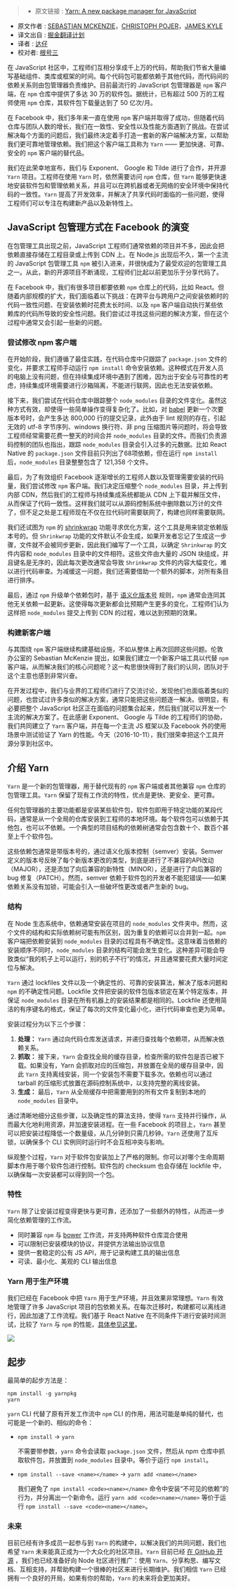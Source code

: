 >* 原文链接 : [Yarn: A new package manager for JavaScript](https://code.facebook.com/posts/1840075619545360)
* 原文作者 : [SEBASTIAN MCKENZIE](https://www.facebook.com/sebmck)，[CHRISTOPH POJER](https://www.facebook.com/cpojer)，[JAMES KYLE](https://www.facebook.com/thejameskyle)
* 译文出自 : [掘金翻译计划](https://github.com/xitu/gold-miner)
* 译者 : [达仔](https://github.com/Zhangjd)
* 校对者: [根号三](https://github.com/sqrthree) 


在 JavaScript 社区中，工程师们互相分享成千上万的代码，帮助我们节省大量编写基础组件、类库或框架的时间。每个代码包可能都依赖于其他代码，而代码间的依赖关系则由包管理器负责维护。目前最流行的 JavaScript 包管理器是 `npm` 客户端，在 `npm` 仓库中提供了多达 30 万的软件包。据统计，已有超过 500 万的工程师使用 `npm` 仓库，其软件包下载量达到了 50 亿次/月。

在 Facebook 中，我们多年来一直在使用 `npm` 客户端并取得了成功，但随着代码仓库与团队人数的增长，我们在一致性、安全性以及性能方面遇到了挑战。在尝试解决每个方面的问题后，我们最终决定着手打造一套新的客户端解决方案，以帮助我们更可靠地管理依赖。我们把这个客户端工具称为 `Yarn` —— 更加快速、可靠、安全的 `npm` 客户端的替代品。

我们在此荣幸地宣布，我们与 Exponent、 Google 和 Tilde 进行了合作，并开源 `Yarn` 项目。工程师在使用 `Yarn` 时，依然需要访问 `npm` 仓库，但 `Yarn` 能够更快速地安装软件包和管理依赖关系，并且可以在跨机器或者无网络的安全环境中保持代码的一致性。`Yarn` 提高了开发效率，并解决了共享代码时面临的一些问题，使得工程师们可以专注在构建新产品以及新特性上。

## JavaScript 包管理方式在 Facebook 的演变

在包管理工具出现之前，JavaScript 工程师们通常依赖的项目并不多，因此会把依赖直接存储在工程目录或上传到 CDN 上。在 Node.js 出现后不久，第一个主流的 JavaScript 包管理工具 `npm` 被引入进来，并很快成为了最受欢迎的包管理工具之一。从此，新的开源项目不断涌现，工程师们比起以前更加乐于分享代码了。

在 Facebook 中，我们有很多项目都要依赖 `npm` 仓库上的代码，比如 React。但随着内部规模的扩大，我们面临着以下挑战：在跨平台与跨用户之间安装依赖时的代码一致性问题、在安装依赖时花费太长时间、以及 `npm` 客户端自动执行某些依赖库的代码所导致的安全性问题。我们尝试过寻找这些问题的解决方案，但在这个过程中通常又会引起一些新的问题。

### 尝试修改 npm 客户端

在开始阶段，我们遵循了最佳实践，在代码仓库中只跟踪了 `package.json` 文件的变化，并要求工程师手动运行 `npm install` 命令安装依赖。这种模式在开发人员的电脑上没有问题，但在持续集成环境中遇到了困难，因为出于安全与可靠性的考虑，持续集成环境需要进行沙箱隔离，不能进行联网，因此也无法安装依赖。

接下来，我们尝试在代码仓库中跟踪整个 `node_modules` 目录的文件变化。虽然这种方式有效，却使得一些简单操作变得复杂化了。比如，对 [babel](https://babeljs.io/) 更新一个次要版本号时，会产生多达 800,000 行的提交记录，此外由于 lint 规则的存在，引起无效的 utf-8 字节序列、windows 换行符、非 png 压缩图片等问题时，将会导致工程师经常需要花费一整天的时间合并 `node_modules` 目录的文件。而我们负责源码控制的团队也指出，跟踪 `node_modules` 目录会引入过多的元数据。比如 React Native 的 `package.json` 文件目前只列出了68项依赖，但在运行 `npm install` 后，`node_modules` 目录整整包含了 121,358 个文件。

最后，为了有效组织 Facebook 逐渐增长的工程师人数以及管理需要安装的代码量，我们尝试修改 `npm` 客户端。我们决定压缩整个 `node_modules` 目录，并上传到内部 CDN，然后我们的工程师与持续集成系统都能从 CDN 上下载并解压文件，从而保证了代码一致性。这样我们就可以从源码控制系统中删除数以万计的文件了，但不足之处是工程师现在不仅在拉代码时需要联网了，构建也同样需要联网。

我们还试图为 `npm` 的 [shrinkwrap](https://docs.npmjs.com/cli/shrinkwrap) 功能寻求优化方案，这个工具是用来锁定依赖版本号的。但 `Shrinkwrap` 功能的文件默认不会生成，如果开发者忘记了生成这一步骤，文件就不会被同步更新，因此我们编写了一个工具，以确定  `Shrinkwrap` 的文件内容和 `node_modules` 目录中的文件相符。这些文件由大量的 JSON 块组成，并且键名是无序的，因此每次更改通常会导致 `Shrinkwrap` 文件的内容大幅变化，难以进行代码审查。为减缓这一问题，我们还需要借助一个额外的脚本，对所有条目进行排序。

最后，通过 `npm` 升级单个依赖包时，基于 [语义化版本号](http://semver.org/) 规则，`npm` 通常会连同其他无关依赖一起更新。这使得每次更新都会比预期产生更多的变化，工程师们认为这样把 `node_modules` 提交上传到 CDN 的过程，难以达到预期的效果。

### 构建新客户端

与其围绕 `npm` 客户端继续构建基础设施，不如从整体上再次回顾这些问题。伦敦办公室的 Sebastian McKenzie 提出，如果我们建立一个新客户端工具以代替 `npm` 客户端，从而解决我们的核心问题呢？这一构思很快得到了我们的认同，团队对于这个主意也感到非常兴奋。

在开发过程中，我们与业界的工程师们进行了交流讨论，发现他们也面临着类似的问题，也尝试过许多类似的解决方案，通常只能把这些问题逐一解决。很明显，有必要把整个 JavaScript 社区正在面临的问题集合起来，然后我们就可以开发一个主流的解决方案了。在此感谢 Exponent、 Google 与 Tilde 的工程师们的协助，我们共同建立了 `Yarn` 客户端，并在每一个主流 JS 框架以及 Facebook 外的使用场景中测试验证了 Yarn 的性能。今天（2016-10-11），我们很荣幸把这个工具开源分享到社区中。

## 介绍 Yarn

`Yarn` 是一个新的包管理器，用于替代现有的 `npm` 客户端或者其他兼容 `npm` 仓库的包管理工具。`Yarn` 保留了现有工作流的特性，优点是更快、更安全、更可靠。

任何包管理器的主要功能都是安装某些软件包，软件包即用于特定功能的某段代码，通常是从一个全局的仓库安装到工程师的本地环境。每个软件包可以依赖于其他包，也可以不依赖。一个典型的项目结构的依赖树通常会包含数十个、数百个甚至上千个软件包。

这些依赖包通常是带版本号的，通过语义化版本控制（semver）安装。Semver 定义的版本号反映了每个新版本更改的类型，到底是进行了不兼容的API改动（MAJOR），还是添加了向后兼容的新特性（MINOR），还是进行了向后兼容的 bug 修复（PATCH）。然而，semver 依赖于软件包的开发者不能犯错误——如果依赖关系没有加锁，可能会引入一些破坏性更改或者产生新的 bug。

### 结构

在 Node 生态系统中，依赖通常安装在项目的 `node_modules` 文件夹中。然而，这个文件的结构和实际依赖树可能有所区别，因为重复的依赖可以合并到一起。`npm` 客户端把依赖安装到 `node_modules` 目录的过程具有不确定性。这意味着当依赖的安装顺序不同时，`node_modules` 目录的结构可能会发生变化。这种差异可能会导致类似“我的机子上可以运行，别的机子不行”的情况，并且通常要花费大量时间定位与解决。

`Yarn` 通过 lockfiles 文件以及一个确定性的、可靠的安装算法，解决了版本问题和 `npm` 的不确定性问题。Lockfile 文件把安装的软件包版本锁定在某个特定版本，并保证 `node_modules` 目录在所有机器上的安装结果都是相同的。Lockfile 还使用简洁的有序键名的格式，保证了每次的文件变化最小化，进行代码审查也更为简单。

安装过程分为以下三个步骤：

1. **处理：** `Yarn` 通过向代码仓库发送请求，并递归查找每个依赖项，从而解决依赖关系。
2. **抓取：** 接下来，`Yarn` 会查找全局的缓存目录，检查所需的软件包是否已被下载。如果没有，Yarn 会抓取对应的压缩包，并放置在全局的缓存目录中，因此 `Yarn` 支持离线安装，同一个安装包不需要下载多次。依赖也可以通过 tarball 的压缩形式放置在源码控制系统中，以支持完整的离线安装。
3. **生成：** 最后，`Yarn` 从全局缓存中把需要用到的所有文件复制到本地的 `node_modules` 目录中。

通过清晰地细分这些步骤，以及确定性的算法支持，使得 `Yarn` 支持并行操作，从而最大化地利用资源，并加速安装进程。在一些 Facebook 的项目上，`Yarn` 甚至可以把安装过程降低一个数量级，从几分钟到只需几秒钟。`Yarn` 还使用了互斥锁，以确保多个 CLI 实例同时运行时不会互相冲突与影响。

纵观整个过程，`Yarn` 对于软件包安装加上了严格的限制。你可以对哪个生命周期脚本作用于哪个软件包进行控制。软件包的 checksum 也会存储在 lockfile 中，以确保每一次安装都可以得到同一个包。

### 特性

`Yarn` 除了让安装过程变得更快与更可靠，还添加了一些额外的特性，从而进一步简化依赖管理的工作流。

*   同时兼容 `npm` 与  [bower](https://bower.io/) 工作流，并支持两种软件仓库混合使用
*   可以限制已安装模块的协议，并提供方法输出协议信息
*   提供一套稳定的公有 JS API，用于记录构建工具的输出信息
*   可读、最小化、美观的 CLI 输出信息

### Yarn 用于生产环境

我们已经在 Facebook 中把 `Yarn` 用于生产环境，并且效果非常理想。`Yarn` 有效地管理了许多 JavaScript 项目的包依赖关系。在每次迁移时，构建都可以离线进行，因此加速了工作流程。我们基于 React Native 在不同条件下进行安装时间测试，比较了 `Yarn` 与 `npm` 的性能，[具体参见这里](https://yarnpkg.com/en/compare)。

![](http://ww4.sinaimg.cn/large/5ef54d60jw1f8p8iy84s9g20nj05ldjm.gif)

## 起步

最简单的起步方法是：

    npm install -g yarnpkg
    yarn

`yarn` CLI 代替了原有开发工作流中 `npm` CLI 的作用，用法可能是单纯的替代，也可能是一个新的、相似的命令：

*   `npm install` → `yarn`

    不需要带参数，`yarn` 命令会读取 `package.json` 文件，然后从 npm 仓库中抓取软件包，并放置到 `node_modules` 目录中。等价于运行 `npm install`。
*   `npm install --save <name></name>` → `yarn add <name></name>`

    我们避免了 `npm install <code><name></name>` 命令中安装“不可见的依赖”的行为，并分离出一个新命令。运行 `yarn add <code><name></name>` 等价于运行 `npm install --save <code><name></name>`。

### 未来

目前已经有许多成员一起参与到 `Yarn` 的构建中，以解决我们的共同问题，我们也希望 `Yarn` 未来能真正成为一个大众化的社区项目。`Yarn` 目前已经 [在 GitHub 开源](https://github.com/yarnpkg/yarn) ，我们也已经准备好向 Node 社区进行推广：使用 `Yarn`、分享构思、编写文档、互相支持，并帮助构建一个很棒的社区来进行长期维护。我们相信 `Yarn` 已经拥有一个良好的开局，如果有你的帮助，`Yarn` 的未来将会更加美好。
